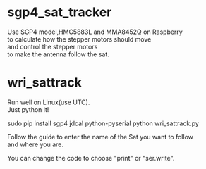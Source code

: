 # sgp4_sat_tracker
Use SGP4 model,HMC5883L and MMA8452Q on Raspberry  
to calculate how the stepper motors should move  
and control the stepper motors  
to make the antenna follow the sat.  

# wri_sattrack
Run well on Linux(use UTC).  
Just python it!  

sudo pip install sgp4 jdcal python-pyserial
python wri_sattrack.py  

Follow the guide to enter the name of the Sat you want to follow  
and where you are.  

You can change the code to choose "print" or "ser.write".

